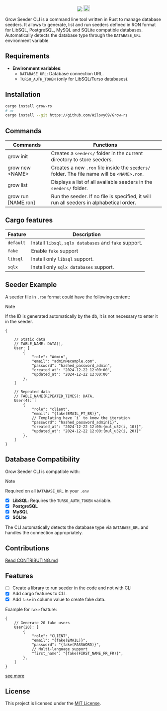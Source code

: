 <div align="center">
<img src="https://github.com/user-attachments/assets/a4f0872c-794d-4a9b-a6e1-497addc59a7d" />
<a target="_blank" href="https://crates.io/crates/grow-rs">
<img alt="crates.io" src="https://img.shields.io/crates/v/grow-rs.svg?style=for-the-badge&color=28153f&logo=rust" height="20">
</a>
</div>

Grow Seeder CLI is a command line tool written in Rust to manage database seeders. It allows to generate, list and run seeders defined in RON format for LibSQL, PostgreSQL, MySQL and SQLite compatible databases. Automatically detects the database type through the `DATABASE_URL` environment variable.

## Requirements

- **Environment variables**:
  - `DATABASE_URL`: Database connection URL.
  - `TURSO_AUTH_TOKEN` (only for LibSQL/Turso databases).

## Installation

```bash
cargo install grow-rs
# or
cargo install --git https://github.com/Wilovy09/Grow-rs
```

## Commands

| Commands             | Functions                                                                                   |
| -------------------- | ------------------------------------------------------------------------------------------- |
| grow init            | Creates a `seeders/` folder in the current directory to store seeders.                      |
| grow new \<NAME>     | Creates a new `.ron` file inside the `seeders/` folder. The file name will be `<NAME>.ron`. |
| grow list            | Displays a list of all available seeders in the `seeders/` folder.                          |
| grow run \[NAME.ron] | Run the seeder. If no file is specified, it will run all seeders in alphabetical order.     |

## Cargo features

| Feature   | Description                                            |
| --------- | ------------------------------------------------------ |
| `default` | Install `libsql`, `sqlx databases` and `fake` support. |
| `fake`    | Enable `fake` support                                  |
| `libsql`  | Install only `libsql` support.                         |
| `sqlx`    | Install only `sqlx databases` support.                 |

## Seeder Example

A seeder file in `.ron` format could have the following content:

> [!NOTE]
> If the ID is generated automatically by the db, it is not necessary to enter it in the seeder.

```ron
{

    // Static data
    // TABLE_NAME: DATA[],
    User: [
        {
            "role": "Admin",
            "email": "admin@example.com",
            "password": "hashed_password_admin",
            "created_at": "2024-12-22 12:00:00",
            "updated_at": "2024-12-22 12:00:00"
        },
    ]

    // Repeated data
    // TABLE_NAME(REPEATED_TIMES): DATA,
    User(4): [
        {
            "role": "client",
            "email": "{fake(EMAIL_PT_BR)}",
            // Templating have `i` to know the iteration
            "password": "hashed_password_admin{i}",
            "created_at": "2024-12-22 12:00:{mul_u32(i, 10)}",
            "updated_at": "2024-12-22 12:00:{mul_u32(i, 20)}"
        },
    ]
}
```

## Database Compatibility

Grow Seeder CLI is compatible with:

> [!NOTE]
> Required on all `DATABASE_URL` in your `.env`

- [x] **LibSQL**: Requires the `TURSO_AUTH_TOKEN` variable.
- [x] **PostgreSQL**
- [x] **MySQL**
- [x] **SQLite**

The CLI automatically detects the database type via `DATABASE_URL` and handles the connection appropriately.

## Contributions

[Read CONTRIBUTING.md](./CONTRIBUTING.md)

## Features

- [ ] Create a library to run seeder in the code and not with CLI
- [x] Add cargo features to CLI.
- [x] Add `fake` in column value to create fake data.

Example for `fake` feature:

```ron
{
    // Generate 20 fake users
    User(20): [
        {
            "role": "CLIENT",
            "email": "{fake(EMAIL)}",
            "password": "{fake(PASSWORD)}",
            // Multi-language support
            "first_name": "{fake(FIRST_NAME_FR_FR)}",
        },
    ]
}
```

[see more](./FAKE-VARIANTS.md)

## License

This project is licensed under the [MIT License](LICENSE).

